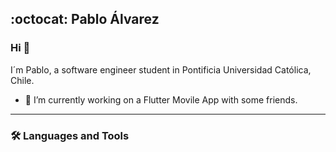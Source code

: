 ## :octocat: Pablo Álvarez
### Hi 👋
I´m Pablo, a software engineer student in Pontificia Universidad Católica, Chile.

- 🔭 I’m currently working on a Flutter Movile App with some friends.

---

### 🛠️ Languages and Tools















<!--
**pablo4lvarez/pablo4lvarez** is a ✨ _special_ ✨ repository because its `README.md` (this file) appears on your GitHub profile.

Here are some ideas to get you started:

- 🔭 I’m currently working on ...
- 🌱 I’m currently learning ...
- 👯 I’m looking to collaborate on ...
- 🤔 I’m looking for help with ...
- 💬 Ask me about ...
- 📫 How to reach me: ...
- 😄 Pronouns: ...
- ⚡ Fun fact: ...
-->
